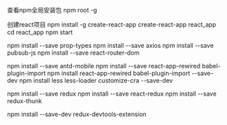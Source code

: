 查看npm全局安装包
npm root -g

创建react项目
npm install -g create-react-app
create-react-app react_app
cd react_app
npm start

npm install --save prop-types
npm install --save axios
npm install --save pubsub-js
npm install --save react-router-dom

npm install --save antd-mobile
npm install --save react-app-rewired babel-plugin-import
npm install react-app-rewired babel-plugin-import --save-dev
npm install less less-loader customize-cra --save-dev

npm install --save redux
npm install --save react-redux
npm install --save redux-thunk

npm install --save-dev redux-devtools-extension
